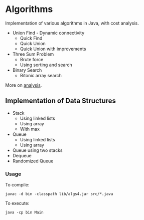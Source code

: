 # Algorithms

Implementation of various algorithms in Java, with cost analysis.

* Union Find - Dynamic connectivity
    - Quick Find
    - Quick Union
    - Quick Union with improvements
* Three Sum Problem
    - Brute force
    - Using sorting and search
* Binary Search
    - Bitonic array search

More on [analysis](https://raw.githubusercontent.com/apoorvam/algorithms/master/analysis/README.md).

## Implementation of Data Structures

* Stack
    - Using linked lists
    - Using array
    - With max
* Queue
    - Using linked lists
    - Using array
* Queue using two stacks
* Dequeue
* Randomized Queue

### Usage

To compile: 

```
javac -d bin -classpath lib/algs4.jar src/*.java
```

To execute: 

```
java -cp bin Main
```